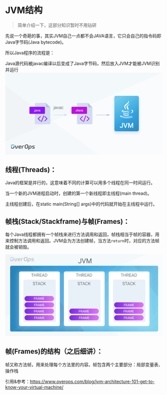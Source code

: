 # JVM结构

> 简单介绍一下，这部分知识暂时不用钻研

先说一个奇葩的事，其实JVM自己一点都不会JAVA语言，它只会自己的指令码即Java字节码(Java bytecode)。

所以Java程序的流程是：

Java源代码被javac编译以后变成了Java字节码，然后放入JVM才能被JVM识别并运行![Java运行流程](第一章img/Java运行流程.png)





## 线程(Threads)：

Java的框架是并行的，这意味着不同的计算可以用多个线程在同一时间运行。

当一个新的JVM进程启动时，创建的第一个新线程即主线程(main thread)。

主线程创建后，在static main(String[] args)中的代码就开始在主线程中运行。





## 帧栈(Stack/Stackframe)与帧(Frames)：

每个Java线程都拥有一个帧栈来进行方法调用和返回，帧栈相当于帧的容器，用来控制方法调用和返回。JVM会为方法创建帧，当方法`return`时，对应的方法帧就会被销毁。

![JVM结构](第一章img/JVM结构.png)





## 帧(Frames)的结构（之后细讲）：

帧又称方法帧，用来处理每个方法里的内容。帧包含两个主要部分：局部变量表、操作栈





引用&参考：https://www.overops.com/blog/jvm-architecture-101-get-to-know-your-virtual-machine/

